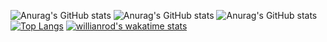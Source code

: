 ![Anurag's GitHub stats](https://github-readme-stats.vercel.app/api?username=afsaneh-sarboland&count_private=true)
![Anurag's GitHub stats](https://github-readme-stats.vercel.app/api?username=afsaneh-sarboland&show_icons=true)
![Anurag's GitHub stats](https://github-readme-stats.vercel.app/api?username=afsaneh-sarboland&show_icons=true&theme=radical)
[![Top Langs](https://github-readme-stats.vercel.app/api/top-langs/?username=afsaneh-sarboland&layout=compact)](https://github.com/anuraghazra/github-readme-stats)
[![willianrod's wakatime stats](https://github-readme-stats.vercel.app/api/wakatime?username=afsaneh-sarboland)](https://github.com/anuraghazra/github-readme-stats)

